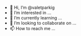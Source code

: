 - 👋 Hi, I’m @valetparkig
- 👀 I’m interested in ...
- 🌱 I’m currently learning ...
- 💞️ I’m looking to collaborate on ...
- 📫 How to reach me ...

<!---
valetparkig/valetparkig is a ✨ special ✨ repository because its `README.md` (this file) appears on your GitHub profile.
You can click the Preview link to take a look at your changes.
--->
